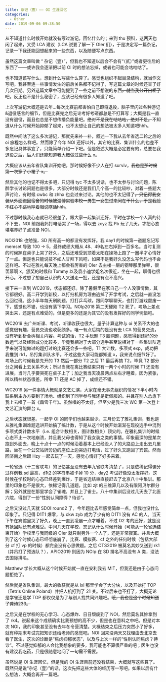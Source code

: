 ```yaml
---
title: 杂记（壹）—— OI 生涯回忆
categories:
  - Other
date: 2019-09-06 09:38:50
---
```


从不知道什么时候开始就没有写过游记，回忆什么的；来到 thu 预科，这两天也闲了起来，又受 LCA 建议（LCA 说要了解一下 OIer 们），于是决定写一篇杂记，记录一下我还能回想起来的一些东西，以及随便写点东西。

虽然这篇文章叫做 “ 杂记（壹）”，但我也不知道以后会不会有“（贰）”或者更往后的东西了——或许我会逐渐把以前 OI 时的想法忘掉，或者也可能会咕咕咕了。

也不知道该写什么，想到什么写些什么算了。感觉也组织不起目录结构，就当作文写吧。我甚至连一些事情发生的前后关系都不记得了，写这篇文章的时候还查了好几次日期。另外这篇文章中可能提到了一些之前不想说的东西~~，就当我公开出柜了吧~~。反正也不是什么秘密了，应该已经有很多人知道了吧。

<!--more-->

上次写游记大概还是去年...每次比赛前都害怕自己即将退役，脑子里闪过各种游记&退役感言的细节，但是比赛完之后无论考好考砸都总是不打算写；大概是我一直没有退役，而且也总是不想传播负能量吧。~~绝对不是我在咕咕咕，绝对不是。~~不知道从什么时候开始抑郁了起来，也不太想让自己的想法被太多人知道吧hhh。

既然中间咕了这么多次游记，那就先来补一补，叙述一下我从去年省选二轮之后的 oi 旅程怎么样吧。然而除了今年 NOI 还好以外，其它的比赛、集训什么的也差不多忘记具体事宜了，只能简单介绍一下吧。但是叙述大概是必定要有的，总要在我退役之后，后人们还能知道我大概做过些什么 x。

大概应该从去年省队集训开始吧。那时候好像不少人在打 surviv，~~我也是那时候第一次穿了小裙子 x。~~

然后其他的也记不得太多吧，只记得 tyc 不太多说话，也不太参与讨论问题，陈醉学长讨论问题也是很多，大部分时候还是我们几个高一的比较吵，对着一些题大声讨论，有时候 cwbc 和 zhhx 也会过来讨论。其他的也不太记得了~~，只记得我女装从外面跑回宿舍的时候被淄博实验本校一男生一女生过来问在干什么，于是我脸不红心不跳地睁着眼说瞎话hhh~~。

不过那时候我心态就已经很差了，跟大家一起集训还好，平时在学校一个人真的待不下去，NOI 前跟我妈打电话哭了一场，得以去 zcyz 找 Pb 玩了几天，才把心态堪堪养好了点准备 NOI。

NOI2018 也勉强，SD 所有高一的都没有发挥好。我 day1 的时候第一道题忘记写 memset 导致 100 $\rightarrow$ 5，最终成绩大概从 48、49名左右掉到一百多名。当时复测的时候趴在桌子上哭了好久，之后还难受到顶着太阳在操场上跑了一圈半才心情好了一点。但是也只能说技不如人甘拜下风吧，如果不是我好久没怎么写代码也不会这样吧。不过在雅礼每天晚上都会有厉害的 OIer 去主楼一层的钢琴那里弹琴，很羡慕啊 x。颁奖的时候和 Tommy 以及袁小迪学姐名次很近，坐在一起，聊得也很开心。不过想了想自己认识的人又送走一批，还是有点不高兴。

接下来一直到 WC2019，状态都还好。除了暑假里在家自己一个人没事情做，其它都很好。高二开学到新校，以打扫机房为理由逃掉了开学考试，之后就一直没怎么回过班。这小半年每天刷刷题，打打乒乓球，跟同学聊聊天，也打打游戏颓废一下，感觉也不错，也没有落下学习。NOIp2018 第二天硬刚 T2 死了，考场上差点哭出来，还是有点难受的，但是更多的还是为其它的没有发挥好的同学惋惜吧。

WC2019 去广州听课、考试，听课收获也很大，量子计算这种与 oi 关系不大的也感觉很有趣，营员交流也收获颇多。唯一有点后悔的是没有去 LCA 的营员交流，没有听到析合树相关内容。考试的话，T2 手玩题 T3 脑洞题，感觉得到还好的分数运气以及经验成分比较多，毕竟我相对于大部分选手甚至说相对于一些集训队选手来说可能做过的题打过的比赛还会多一些吧。T1 大计数，多项式 exp，成功把我推到 rk1，吊打集训队水平。不过这些大家可能都知道 x，我来说点细节好了。考场上的时候我是先开的 T3 然后一部分 T2 之后 T1 最后再搞 T2，毕竟 T2 部分分之间看上去关系不大；所以当我在离比赛结束只有一两个小时的时候 T1 还没有进展，当时几乎要哭死在桌子上了；加之我当天凌晨两点左右才睡着，因为紧张，所以精神状态很差。所幸 T1 还是 AC 掉了，成绩还不错。

WC2019 另一件事情大概就是文艺汇演，大家在毫无事先组织的情况下半小时内联系到主办方要到了场地、组织到了同学参与我还是挺佩服的。并且在别人怂恿下我上去唱了一首《霜雪千年》。虽然唱的不太好，但至少是我三次 WC 第一次登上文艺汇演的舞台 x。

之后状态就很差。一起学 OI 的同学们也越来越少。三月份去了雅礼集训。我也是从雅礼集训难题选讲开始搞了搞计数，于是从这个时候开始渐渐在现役选手中混到多项式类计数水平（i.e. 组合计数相关，图计数相关）顶尖的。在雅礼集训的时候心态不止一次地崩溃，并且我父母也得知了我女装之类的事情。印象最深的是某次跑到外面去，晚上十点十一点的时候沿着基本上已经没人了的大路边上走出去几里路，坐在一个公交站牌旁边的座位上边哭边打电话，过了好久又跑回了宾馆。然而回济南之后跟 Hzy 一起去玩了一天，感觉心情好了好多来着。

一轮省选（十二省联考）的记忆甚至没有去年九省联考清楚了，只是依稀记得骗分过样例我 sd 最高，d1t2 的字符串被卡掉 10 分，day2 考试好像没太发挥好。这时候在学校时的心态已经差到爆炸，于是省选结束直接赶去了北京八十中集训。那里的印象也不是很大，依稀记得几道题，比如 zjt 的三维算几以及有限阿贝尔群分解；另外就是在那里学会了雀魂，并且上了雀士。八十中集训后没过几天去了北医六院，得到了一份“性别认同障碍？待诊”。

之后又没过几天就 SDOI round2 了，今年题比去年感觉简单一点，但我也没什么印象了。只记得 D1T1 爆零，与 ckw zyb 成为了少有的 D1T1 没有 AC 的人。当天下午在宾馆里哭了好久，晚上一直到凌晨一点才睡着。不过 D2 考的还好，就是没有抢回队长有点难受。中间几天在学校，忘记从什么时候开始（可能从一轮省选结束开始）学校里与我同级的 OIer 就只剩另外一个人了，还是非常寂寞。并且大概到了这个时候心态已经彻底崩了，比赛、模拟赛、cf 之外的任何时候（包括大部分 cf 打 vp 的时候）都完全没有心思做题。之后 CTS2019 被莫名其妙又送到 rk1（并吊打了预选队？），APIO2019 则因为 NOIp 在 SD 排名不高没有 A 类，没法去国际排名。

Matthew 学长大概从这个时候开始就一直在安利我去 MIT，但我还是由于心态问题拒绝了。

然后就是省队集训，最大的收获就是从 lxl 那里学会了大分块，以及开始打 TOP （Tetris Online Poland）并把人机打到了 21 关。不过后来也不打了，大概无论是学雀还是学 TOP 都仅仅是为了与别人找共同兴趣吧。~~哦，我也是这个时候知道了龚诗233。~~

之后又是在学校的无心学习、心态爆炸、日日颓废到了 NOI，然后莫名其妙拿到了 rk4。说起来这个成绩确实比我预想的高不少，但是也在意料之中吧。但是对本次 NOI，我的印象甚至没有去年冬令营清楚。大概结束之后压力突然小了好多，就有种期末考试完把知识还给老师的感觉吧。NOI 回来没两天又找理由去北京去看了医生，这次的诊断是“焦虑抑郁状态”，以及与上次一样的“性别认同焦虑？待诊”。不过感觉抑郁的人会比我想象的要多，我可能也不算很严重的吧；医生也没有建议我吃药，只是很随意地问了一句需不需要。

虽然说是 OI 生涯回忆，但是我的 OI 生涯目前还没有结束，大概就写这些算了。既然只是说“杂记（壹）”的话，这次先把这些大体的经历写一写吧。如果以后有什么想法，大概会再开一篇吧。
